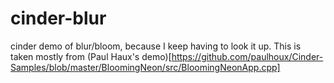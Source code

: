# cinder-blur
cinder demo of blur/bloom, because I keep having to look it up.  This is taken mostly from (Paul Haux's demo)[https://github.com/paulhoux/Cinder-Samples/blob/master/BloomingNeon/src/BloomingNeonApp.cpp]
